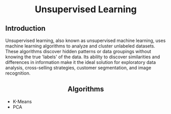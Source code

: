 <h1 align="center"> Unsupervised Learning </h1>  

<h2 align="Introduction"> Introduction </h1> 

Unsupervised learning, also known as unsupervised machine learning, uses machine learning algorithms to analyze and cluster unlabeled datasets. These algorithms discover hidden patterns or data groupings without knowing the true 'labels' of the data. Its ability to discover similarities and differences in information make it the ideal solution for exploratory data analysis, cross-selling strategies, customer segmentation, and image recognition.

<h2 align="center"> Algorithms </h1> 

* K-Means
* PCA

